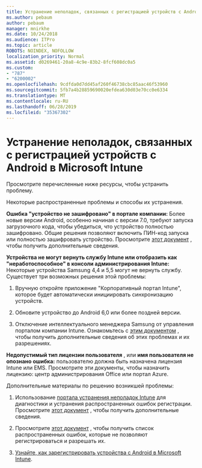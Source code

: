 ```yaml
---
title: Устранение неполадок, связанных с регистрацией устройств с Android в Microsoft Intune
ms.author: pebaum
author: pebaum
manager: mnirkhe
ms.date: 10/24/2018
ms.audience: ITPro
ms.topic: article
ROBOTS: NOINDEX, NOFOLLOW
localization_priority: Normal
ms.assetid: d0269461-20a8-4c9e-83b2-8fcf608dc0a5
ms.custom:
- "787"
- "6200002"
ms.openlocfilehash: 9cdfda0d7dd45af260f46738cbc85aac46f53960
ms.sourcegitcommit: 5fb7a4b28859690020efdea630d03e70cc0e6334
ms.translationtype: MT
ms.contentlocale: ru-RU
ms.lasthandoff: 06/28/2019
ms.locfileid: "35367302"
---
```

# <a name="troubleshoot-issues-with-enrolling-android-devices-in-microsoft-intune"></a>Устранение неполадок, связанных с регистрацией устройств с Android в Microsoft Intune

Просмотрите перечисленные ниже ресурсы, чтобы устранить проблему.
  
Некоторые распространенные проблемы и способы их устранения.
  
 **Ошибка "устройство не зашифровано" в портале компании:** Более новые версии Android, особенно начиная с версии 7.0, требуют запуска загрузочного кода, чтобы убедиться, что устройство полностью зашифровано. Общие решения позволяют включить ПИН-код запуска или полностью зашифровать устройство. Просмотрите [этот документ](https://docs.microsoft.com/intune-user-help/your-device-appears-encrypted-but-cp-says-otherwise-android) , чтобы получить дополнительные сведения.
  
 **Устройства не могут вернуть службу Intune или отобразить как "неработоспособное" в консоли администрирования Intune:** Некоторые устройства Samsung 4,4 и 5,5 могут не вернуть службу. Существует три возможных решения этой проблемы:
  
1. Вручную откройте приложение "Корпоративный портал Intune", которое будет автоматически инициировать синхронизацию устройств.

2. Обновите устройство до Android 6,0 или более поздней версии.

3. Отключение интеллектуального менеджера Samsung от управления порталом компании Intune. Ознакомьтесь с [этим документом](https://docs.microsoft.com/intune-classic/troubleshoot/troubleshoot-device-enrollment-in-intune#devices-fail-to-check-in-with-the-intune-service-and-display-as-unhealthy-in-the-intune-admin-console) , чтобы получить дополнительные сведения об этих проблемах и их разрешениях.

 **Недопустимый тип лицензии пользователя** , или **имя пользователя не опознано ошибка:** пользователю должна быть назначена лицензия Intune или EMS. Просмотрите эти документы, чтобы назначить лицензию: центр администрирования Office или портал Azure.
  
Дополнительные материалы по решению возникшей проблемы:
  
1. Использование [портала устранения неполадок Intune](https://devicemanagement.microsoft.com/#blade/Microsoft_Intune_DeviceSettings/TroubleshootBlade) для диагностики и устранения распространенных ошибок регистрации. Просмотрите [этот документ](https://docs.microsoft.com/intune/help-desk-operators) , чтобы получить дополнительные сведения.

2. Просмотрите [этот документ](https://docs.microsoft.com/intune-classic/Troubleshoot/troubleshoot-device-enrollment-in-intune) , чтобы получить список распространенных ошибок, которые не позволяют регистрироваться и разрешать их.

3. [Узнайте, как зарегистрировать устройства с Android в Microsoft Intune](https://docs.microsoft.com/intune/android-enroll).
